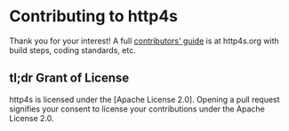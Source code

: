 # Contributing to http4s

Thank you for your interest!  A full [contributors' guide] is at
http4s.org with build steps, coding standards, etc.

## tl;dr Grant of License

http4s is licensed under the [Apache License 2.0]. Opening a pull
request signifies your consent to license your contributions under the
Apache License 2.0.

[contributors' guide]: https://http4s.org/contributing/
